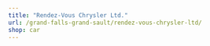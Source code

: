 ```yaml
---
title: "Rendez-Vous Chrysler Ltd."
url: /grand-falls-grand-sault/rendez-vous-chrysler-ltd/
shop: car
---
```

